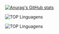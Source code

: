 [![Anurag's GitHub stats](https://github-readme-stats.vercel.app/api?username=danisoaresl)](https://github.com/danisoaresl/github-readme-stats)


![TOP Linguagens](https://github-readme-stats.vercel.app/api/top-langs/?username=danisoaresl&layout=compact&theme=dracula)


![TOP Linguagens](https://github-readme-stats.vercel.app/api/top-langs/?username=UTILIZADOR&layout=compact&theme=dracula)


